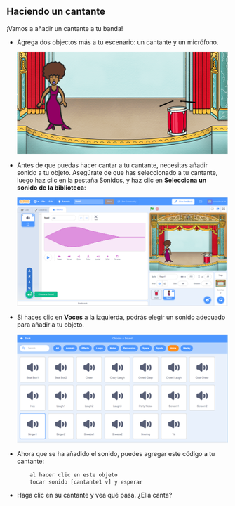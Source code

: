 ## Haciendo un cantante

¡Vamos a añadir un cantante a tu banda!

+ Agrega dos objectos más a tu escenario: un cantante y un micrófono.
    
    ![captura de pantalla](images/band-singer-mic.png)

+ Antes de que puedas hacer cantar a tu cantante, necesitas añadir sonido a tu objeto. Asegúrate de que has seleccionado a tu cantante, luego haz clic en la pestaña Sonidos, y haz clic en **Selecciona un sonido de la biblioteca**:
    
    ![captura de pantalla](images/band-import-sound.png)

+ Si haces clic en **Voces** a la izquierda, podrás elegir un sonido adecuado para añadir a tu objeto.
    
    ![captura de pantalla](images/band-choose-sound.png)

+ Ahora que se ha añadido el sonido, puedes agregar este código a tu cantante:
    
    ```blocks
        al hacer clic en este objeto
        tocar sonido [cantante1 v] y esperar
    ```

+ Haga clic en su cantante y vea qué pasa. ¿Ella canta?